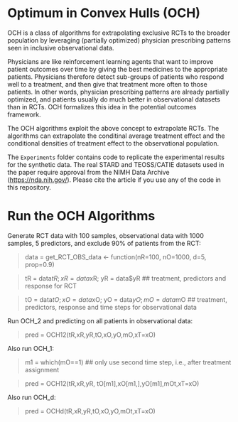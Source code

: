 # Optimum in Convex Hulls (OCH)

OCH is a class of algorithms for extrapolating exclusive RCTs to the broader population by leveraging (partially optimized) physician prescribing patterns seen in inclusive observational data. 

Physicians are like reinforcement learning agents that want to improve patient outcomes over time by giving the best medicines to the appropriate patients. Physicians therefore detect sub-groups of patients who respond well to a treatment, and then give that treatment more often to those patients. In other words, physician prescribing patterns are already partially optimized, and patients usually do much better in observational datasets than in RCTs. OCH formalizes this idea in the potential outcomes framework. 

The OCH algorithms exploit the above concept to extrapolate RCTs. The algorithms can extrapolate the conditinal average treatment effect and the conditional densities of treatment effect to the observational population.

The ``Experiments`` folder contains code to replicate the experimental results for the synthetic data. The real STARD and TEOSS/CATIE datasets used in the paper require approval from the NIMH Data Archive (https://nda.nih.gov/). Please cite the article if you use any of the code in this repository.

# Run the OCH Algorithms

Generate RCT data with 100 samples, observational data with 1000 samples, 5 predictors, and exclude 90% of patients from the RCT:

> data = get_RCT_OBS_data <- function(nR=100, nO=1000, d=5, prop=0.9)

> tR = data$tR; xR = data$xR; yR = data$yR ## treatment, predictors and response for RCT

> tO = data$tO; xO = data$xO; yO = data$yO; mO = data$mO ## treatment, predictors, response and time steps for observational data

Run OCH_2 and predicting on all patients in observational data:

> pred = OCH12(tR,xR,yR,tO,xO,yO,mO,xT=xO)

Also run OCH_1:

> m1 = which(mO==1) ## only use second time step, i.e., after treatment assignment

> pred = OCH12(tR,xR,yR, tO[m1],xO[m1,],yO[m1],mOt,xT=xO)

Also run OCH_d:

> pred = OCHd(tR,xR,yR,tO,xO,yO,mOt,xT=xO)
